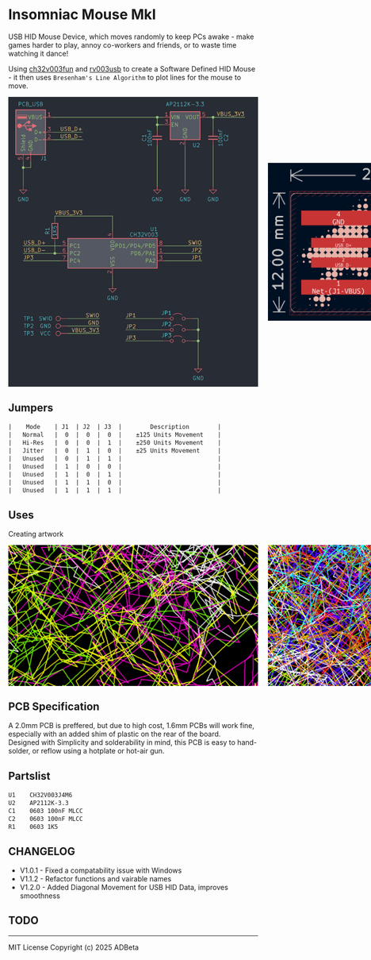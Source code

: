 # Insomniac Mouse MkI
USB HID Mouse Device, which moves randomly to keep PCs awake -
make games harder to play, annoy co-workers and friends, or to waste time 
watching it dance!

Using [ch32v003fun](https://github.com/cnlohr/ch32v003fun) and 
[rv003usb](https://github.com/cnlohr/rv003usb) to create a Software Defined
HID Mouse - it then uses `Bresenham's Line Algorithm` to plot lines for the
mouse to move.

<div style="display: flex; align-items: center; gap: 10px;">
  <img src="/Images/Schematic.png" alt="Schematic" width="800"><br>
  <img src="/Images/PCB_2D.png" alt="PCB_2D" width="800"><br>
  <img src="/Images/PCB_Front.png" alt="PCB_Front" width="400">
  <img src="/Images/PCB_Back.png" alt="PCB_Back" width="400">
</div>

## Jumpers
```
|    Mode    | J1  | J2  | J3  |        Description        |
|   Normal   |  0  |  0  |  0  |    ±125 Units Movement    |
|   Hi-Res   |  0  |  0  |  1  |    ±250 Units Movement    |
|   Jitter   |  0  |  1  |  0  |    ±25 Units Movement     |
|   Unused   |  0  |  1  |  1  |                           |
|   Unused   |  1  |  0  |  0  |                           |
|   Unused   |  1  |  0  |  1  |                           |
|   Unused   |  1  |  1  |  0  |                           |
|   Unused   |  1  |  1  |  1  |                           |
```

## Uses
Creating artwork  
<div style="display: flex; align-items: center; gap: 10px;">
  <img src="/Images/4-col.png" alt="art 4 colour" width="800"><br>
  <img src="/Images/12-col.png" alt="art 12 colour" width="800"><br>
  <img src="/Images/confetti.png" alt="art confetti" width="800"><br>
</div>

## PCB Specification
A 2.0mm PCB is preffered, but due to high cost, 1.6mm PCBs will work fine,
especially with an added shim of plastic on the rear of the board.  
Designed with Simplicity and solderability in mind, this PCB is easy to
hand-solder, or reflow using a hotplate or hot-air gun.

## Partslist
```
U1    CH32V003J4M6
U2    AP2112K-3.3
C1    0603 100nF MLCC
C2    0603 100nF MLCC
R1    0603 1K5
```

## CHANGELOG
* V1.0.1 - Fixed a compatability issue with Windows
* V1.1.2 - Refactor functions and vairable names
* V1.2.0 - Added Diagonal Movement for USB HID Data, improves smoothness

## TODO


----
MIT License
Copyright (c) 2025 ADBeta
